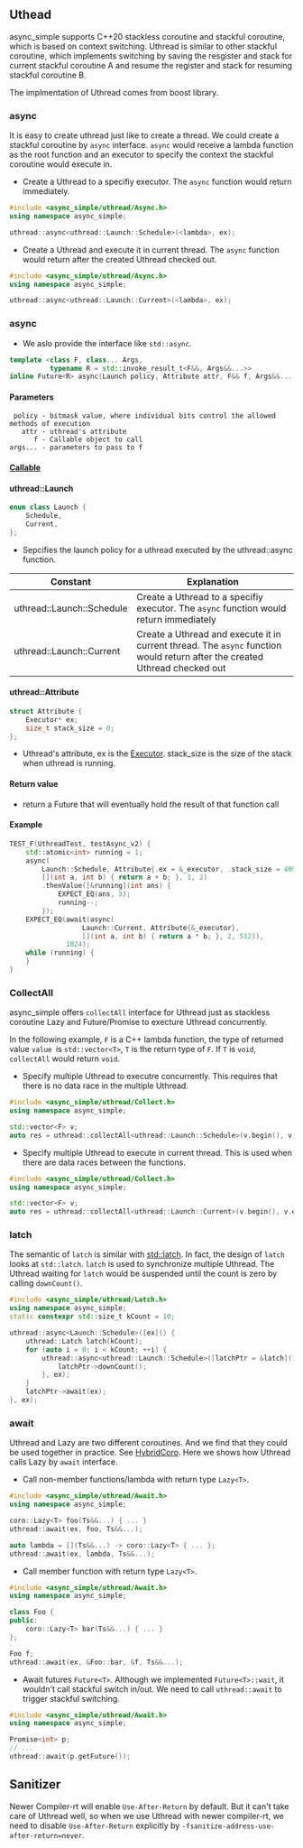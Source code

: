 ## Uthead

async_simple supports C++20 stackless coroutine and stackful coroutine, which is based on context switching.
Uthread is similar to other stackful coroutine, which implements switching by saving the resgister and stack for current stackful coroutine A and resume the register and stack for resuming stackful coroutine B.

The implmentation of Uthread comes from boost library.

### async

It is easy to create uthread just like to create a thread. We could create a stackful coroutine by `async` interface. `async` would receive a lambda function as the root function and an executor to specify the context the stackful coroutine would execute in.

- Create a Uthread to a specifiy executor. The `async` function would return immediately.

```cpp
#include <async_simple/uthread/Async.h>
using namespace async_simple;

uthread::async<uthread::Launch::Schedule>(<lambda>, ex);
```

- Create a Uthread and execute it in current thread. The `async` function would return after the created Uthread checked out.

```cpp
#include <async_simple/uthread/Async.h>
using namespace async_simple;

uthread::async<uthread::Launch::Current>(<lambda>, ex);
```

### async

- We aslo provide the interface like `std::async`.

```cpp
template <class F, class... Args,
          typename R = std::invoke_result_t<F&&, Args&&...>>
inline Future<R> async(Launch policy, Attribute attr, F&& f, Args&&... args) 
```
#### Parameters
```
 policy - bitmask value, where individual bits control the allowed methods of execution
   attr - uthread's attribute
      f - Callable object to call 
args... - parameters to pass to f
```
#### [Callable](https://en.cppreference.com/w/cpp/named_req/Callable)

#### uthread::Launch
```cpp
enum class Launch {
    Schedule,
    Current,
};
```
- Sepcifies the launch policy for a uthread executed by the uthread::async function.

| Constant                   | Explanation  |
|--------------------------- |--------------|
| uthread::Launch::Schedule  | Create a Uthread to a specifiy executor. The `async` function would return immediately |
| uthread::Launch::Current   | Create a Uthread and execute it in current thread. The `async` function would return after the created Uthread checked out |

#### uthread::Attribute
```cpp
struct Attribute {
    Executor* ex;
    size_t stack_size = 0;
};
```
- Uthread's attribute, ex is the [Executor](Executor.md). stack_size is the size of the stack when uthread is running.

#### Return value
- return a Future that will eventually hold the result of that function call

#### Example
```cpp
TEST_F(UthreadTest, testAsync_v2) {
    std::atomic<int> running = 1;
    async(
        Launch::Schedule, Attribute{.ex = &_executor, .stack_size = 4096},
        [](int a, int b) { return a + b; }, 1, 2)
        .thenValue([&running](int ans) {
            EXPECT_EQ(ans, 3);
            running--;
        });
    EXPECT_EQ(await(async(
                  Launch::Current, Attribute{&_executor},
                  [](int a, int b) { return a * b; }, 2, 512)),
              1024);
    while (running) {
    }
}
```

### CollectAll

async_simple offers `collectAll` interface for Uthread just as stackless coroutine Lazy and Future/Promise to execture Uthread concurrently.

In the following example, `F` is a C++ lambda function, the type of returned value `value `is `std::vector<T>`, `T` is the return type of `F`. If `T` is `void`, `collectAll` would return `void`.

- Specify multiple Uthread to executre concurrently. This requires that there is no data race in the multiple Uthread.

```cpp
#include <async_simple/uthread/Collect.h>
using namespace async_simple;

std::vector<F> v;
auto res = uthread::collectAll<uthread::Launch::Schedule>(v.begin(), v.end(), ex);
```

- Specify multiple Uthread to execute in current thread. This is used when there are data races between the functions.

```cpp
#include <async_simple/uthread/Collect.h>
using namespace async_simple;

std::vector<F> v;
auto res = uthread::collectAll<uthread::Launch::Current>(v.begin(), v.end(), ex);
```

### latch

The semantic of `latch` is similar with [std::latch](https://en.cppreference.com/w/cpp/thread/latch). In fact, the design of `latch` looks at `std::latch`.
`latch` is used to synchronize multiple Uthread. The Uthread waiting for `latch` would be suspended until the count is zero by calling `downCount()`.

```cpp
#include <async_simple/uthread/Latch.h>
using namespace async_simple;
static constexpr std::size_t kCount = 10;

uthread::async<Launch::Schedule>([ex]() {
    uthread::Latch latch(kCount);
    for (auto i = 0; i < kCount; ++i) {
        uthread::async<uthread::Launch::Schedule>([latchPtr = &latch]() {
            latchPtr->downCount();
        }, ex);
    }
    latchPtr->await(ex);
}, ex);
```

### await

Uthread and Lazy are two different coroutines. And we find that they could be used together in practice. See [HybridCoro](./HybridCoro.md). Here we shows how Uthread calls Lazy by `await` interface.

- Call non-member functions/lambda with return type `Lazy<T>`.

```cpp
#include <async_simple/uthread/Await.h>
using namespace async_simple;

coro::Lazy<T> foo(Ts&&...) { ... }
uthread::await(ex, foo, Ts&&...);

auto lambda = [](Ts&&...) -> coro::Lazy<T> { ... };
uthread::await(ex, lambda, Ts&&...);
```

- Call member function with return type `Lazy<T>`.

```cpp
#include <async_simple/uthread/Await.h>
using namespace async_simple;

class Foo {
public:
    coro::Lazy<T> bar(Ts&&...) { ... }
};

Foo f;
uthread::await(ex, &Foo::bar, &f, Ts&&...);
```

- Await futures `Future<T>`. Although we implemented `Future<T>::wait`, it wouldn't call stackful switch in/out. We need to call `uthread::await` to trigger stackful switching.

```cpp
#include <async_simple/uthread/Await.h>
using namespace async_simple;

Promise<int> p;
// ...
uthread::await(p.getFuture());
```

## Sanitizer

Newer Compiler-rt will enable `Use-After-Return` by default. But it can't take care of Uthread well, so when we use Uthread with newer compiler-rt, we need to disable `Use-After-Return` explicitly by `-fsanitize-address-use-after-return=never`.
